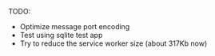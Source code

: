 TODO:
- Optimize message port encoding
- Test using sqlite test app
- Try to reduce the service worker size (about 317Kb now)